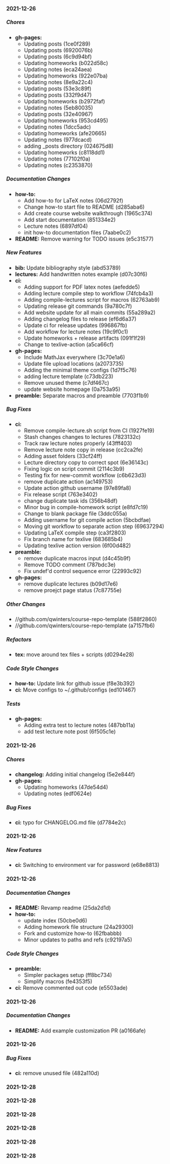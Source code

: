 #### 2021-12-26

##### Chores

* **gh-pages:**
  *  Updating posts (1ce0f289)
  *  Updating posts (6920076b)
  *  Updating posts (6c9d94bf)
  *  Updating homeworks (b022d58c)
  *  Updating notes (eca24aea)
  *  Updating homeworks (922e07ba)
  *  Updating notes (8e9a22c4)
  *  Updating posts (53e3c89f)
  *  Updating posts (332f9d47)
  *  Updating homeworks (b2972faf)
  *  Updating notes (5eb80035)
  *  Updating posts (32e40967)
  *  Updating homeworks (953cd495)
  *  Updating notes (1dcc5adc)
  *  Updating homeworks (afe20665)
  *  Updating notes (977dcacd)
  *  adding _posts directory (024675d8)
  *  Updating homeworks (c8118dd1)
  *  Updating notes (77102f0a)
  *  Updating notes (c2353870)

##### Documentation Changes

* **how-to:**
  *  Add how-to for  LaTeX notes (06d2792f)
  *  Change how-to start file to README (d285aba6)
  *  Add create course website walkthrough (1965c374)
  *  Add start documentation (851334e2)
  *  Lecture notes (6897df04)
  *  init how-to documentation files (7aabe0c2)
* **README:**  Remove warning for TODO issues (e5c31577)

##### New Features

* **bib:**  Update bibliography style (abd53789)
* **lectures:**  Add handwritten notes example (d07c30f6)
* **ci:**
  *  Adding support for PDF latex notes (aefedde5)
  *  Adding lecture compile step to workflow (74fcb4a3)
  *  Adding compile-lectures script for macros (62763ab9)
  *  Updating release git commands (9a780c7f)
  *  Add website update for all main commits (55a289a2)
  *  Adding changelog files to release (ef6d6a37)
  *  Update ci for release updates (996867fb)
  *  Add workflow for lecture notes (19c9f0c1)
  *  Update homeworks + release artifacts (091f1f29)
  *  Change to texlive-action (a5ca66cf)
* **gh-pages:**
  *   Include MathJax everywhere (3c70e1a6)
  *  Update file upload locations (a2073735)
  *  Adding the minimal theme configs (1d7f5c76)
  *  adding lecture template (c73db223)
  *  Remove unused theme (c7df467c)
  *  update website homepage (0a753a95)
* **preamble:**  Separate macros and preamble (7703f1b9)

##### Bug Fixes

* **ci:**
  *  Remove compile-lecture.sh script from CI (1927fe19)
  *  Stash changes changes to lectures (7823132c)
  *  Track raw lecture notes properly (43fff403)
  *  Remove lecture note copy in release (cc2ca2fe)
  *  Adding asset folders (33cf24ff)
  *  Lecture directory copy to correct spot (6e36143c)
  *  Fixing logic on script commit (2114c3b9)
  *  Testing fix for new-commit workflow (c6b623d3)
  *  remove duplicate action (ac149753)
  *  Update action github username (97e89fa8)
  *  Fix release script (763e3402)
  *  change duplicate task ids (356b48df)
  *  Minor bug in compile-homework script (e8fd7c19)
  *  Change to blank package file (3ddc055a)
  *  Adding username for git compile action (5bcbdfae)
  *  Moving git workflow to separate action step (69637294)
  *  Updating LaTeX compile step (ca3f2803)
  *  Fix branch name for texlive (683685b4)
  *  Updating texlive action version (6f00d482)
* **preamble:**
  *  remove duplicate macros input (d4c45b9f)
  *  Remove TODO comment (787bdc3e)
  *  Fix undef'd control sequence error (22993c92)
* **gh-pages:**
  *  remove duplicate lectures (b09d17e6)
  *  remove proejct page status (7c87755e)

##### Other Changes

* //github.com/qwinters/course-repo-template (588f2860)
* //github.com/qwinters/course-repo-template (a7157fb6)

##### Refactors

* **tex:**  move around tex files + scripts (d0294e28)

##### Code Style Changes

* **how-to:**  Update link for github issue (f8e3b392)
* **ci:**  Move configs to ~/.github/configs (ed101467)

##### Tests

* **gh-pages:**
  *  Adding extra test to lecture notes (487bb11a)
  *  add test lecture note post (6f505c1e)

#### 2021-12-26

##### Chores

* **changelog:**  Adding initial changelog (5e2e844f)
* **gh-pages:**
  *  Updating homeworks (47de54d4)
  *  Updating notes (edf0624e)

##### Bug Fixes

* **ci:**  typo for CHANGELOG.md file (d7784e2c)
#### 2021-12-26

##### New Features

* **ci:**  Switching to environment var for password (e68e8813)
#### 2021-12-26

##### Documentation Changes

* **README:**  Revamp readme (25da2d1d)
* **how-to:**
  *  update index (50cbe0d6)
  *  Adding homework file structure (24a29300)
  *  Fork and customize how-to (62fbabbb)
  *  Minor updates to paths and refs (c92197a5)

##### Code Style Changes

* **preamble:**
  *  Simpler packages setup (ff8bc734)
  *  Simplify macros (fe4353f5)
* **ci:**  Remove commented out code (e5503ade)
#### 2021-12-26

##### Documentation Changes

* **README:**  Add example customization PR (a0166afe)
#### 2021-12-26

##### Bug Fixes

* **ci:**  remove unused file (482a110d)
#### 2021-12-28
#### 2021-12-28
#### 2021-12-28
#### 2021-12-28
#### 2021-12-28
#### 2021-12-28
